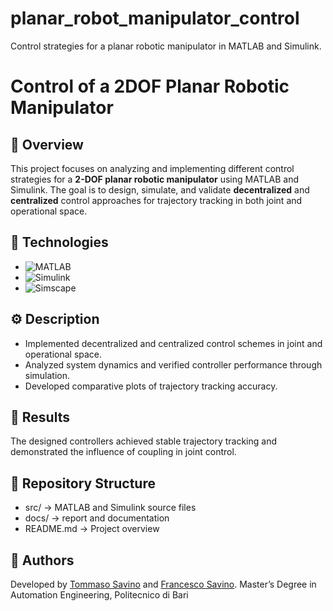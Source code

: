 # planar_robot_manipulator_control
Control strategies for a planar robotic manipulator in MATLAB and Simulink.

# Control of a 2DOF Planar Robotic Manipulator

## 🎯 Overview
This project focuses on analyzing and implementing different control strategies for a **2-DOF planar robotic manipulator** using MATLAB and Simulink.
The goal is to design, simulate, and validate **decentralized** and **centralized** control approaches for trajectory tracking in both joint and operational space.

## 🧰 Technologies
- ![MATLAB](https://img.shields.io/badge/MATLAB-R2023b-green?style=flat-square&logo=mathworks)
- ![Simulink](https://img.shields.io/badge/Simulink-Modeling-blue?style=flat-square&logo=simulink)
- ![Simscape](https://img.shields.io/badge/Simscape-Multibody-lightgrey?style=flat-square&logo=simulink)


## ⚙️ Description
- Implemented decentralized and centralized control schemes in joint and operational space.
- Analyzed system dynamics and verified controller performance through simulation.
- Developed comparative plots of trajectory tracking accuracy.

## 🧪 Results
The designed controllers achieved stable trajectory tracking and demonstrated the influence of coupling in joint control.

## 📁 Repository Structure
- src/ → MATLAB and Simulink source files
- docs/ → report and documentation
- README.md   → Project overview  

## 👤 Authors
Developed by [Tommaso Savino](https://github.com/ItsTomSav) and [Francesco Savino](https://github.com/FrankSav80).
Master’s Degree in Automation Engineering, Politecnico di Bari
